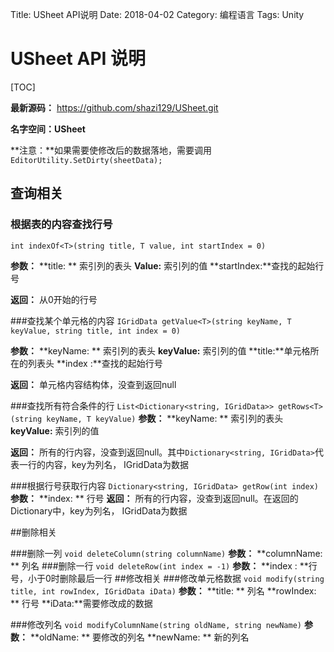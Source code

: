 Title: USheet API说明
Date: 2018-04-02
Category: 编程语言
Tags: Unity

# USheet API 说明


[TOC]

**最新源码：** https://github.com/shazi129/USheet.git

**名字空间：USheet**

**注意：**如果需要使修改后的数据落地，需要调用`EditorUtility.SetDirty(sheetData);`

## 查询相关

###  根据表的内容查找行号
`int indexOf<T>(string title, T value, int startIndex = 0)`

**参数：**
**title: ** 索引列的表头
**Value:** 索引列的值
**startIndex:**查找的起始行号

**返回：** 从0开始的行号

###查找某个单元格的内容
`IGridData getValue<T>(string keyName, T keyValue, string title, int index = 0)`

**参数：**
**keyName: ** 索引列的表头
**keyValue:** 索引列的值
**title:**单元格所在的列表头
**index :**查找的起始行号

**返回：** 单元格内容结构体，没查到返回null

###查找所有符合条件的行
`List<Dictionary<string, IGridData>> getRows<T>(string keyName, T keyValue)`
**参数：**
**keyName: ** 索引列的表头
**keyValue:** 索引列的值

**返回：** 所有的行内容，没查到返回null。其中`Dictionary<string, IGridData>`代表一行的内容，key为列名， IGridData为数据

###根据行号获取行内容
`Dictionary<string, IGridData> getRow(int index)`
**参数：**
**index: ** 行号
**返回：** 所有的行内容，没查到返回null。在返回的Dictionary中，key为列名， IGridData为数据

##删除相关

###删除一列
`void deleteColumn(string columnName)`
**参数：**
**columnName: ** 列名
###删除一行
`void deleteRow(int index = -1)`
**参数：**
**index : **行号，小于0时删除最后一行
##修改相关
###修改单元格数据
`void modify(string title, int rowIndex, IGridData iData)`
**参数：**
**title: ** 列名
**rowIndex: ** 行号
**iData:**需要修改成的数据

###修改列名
`void modifyColumnName(string oldName, string newName)`
**参数：**
**oldName: ** 要修改的列名
**newName: ** 新的列名
